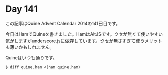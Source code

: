# Day 141

この記事はQuine Advent Calendar 2014の141日目です。

今日はHamでQuineを書きました。HamはAltJSです。クセが無くて使いやすい気がしますがunderscore.jsに依存しています。クセが無さすぎて使うメリットも薄いかもしれません。

Quineはいつも通りです。

```console
$ diff quine.ham <(ham quine.ham)
```
